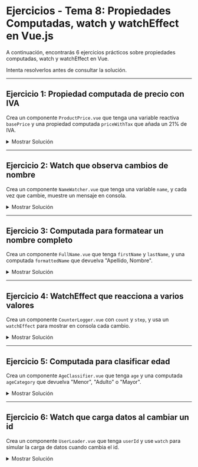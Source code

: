 # **Ejercicios - Tema 8: Propiedades Computadas, watch y watchEffect en Vue.js**

A continuación, encontrarás 6 ejercicios prácticos sobre propiedades computadas, watch y watchEffect en Vue.

Intenta resolverlos antes de consultar la solución.

---

## **Ejercicio 1: Propiedad computada de precio con IVA**

Crea un componente `ProductPrice.vue` que tenga una variable reactiva `basePrice` y una propiedad computada `priceWithTax` que añada un 21% de IVA.

<details><summary>Mostrar Solución</summary>

```vue
<script setup>
import { ref, computed } from "vue";

const basePrice = ref(100);

const priceWithTax = computed(() => basePrice.value * 1.21);
</script>

<template>
  <p>Precio base: {{ basePrice }} €</p>
  <p>Precio con IVA: {{ priceWithTax.toFixed(2) }} €</p>
</template>

<style scoped>
p {
  font-size: 16px;
}
</style>
```

</details>

---

## **Ejercicio 2: Watch que observa cambios de nombre**

Crea un componente `NameWatcher.vue` que tenga una variable `name`, y cada vez que cambie, muestre un mensaje en consola.

<details><summary>Mostrar Solución</summary>

```vue
<script setup>
import { ref, watch } from "vue";

const name = ref("");

watch(name, (newName, oldName) => {
  console.log(`El nombre cambió de "${oldName}" a "${newName}"`);
});
</script>

<template>
  <input v-model="name" placeholder="Introduce tu nombre" />
</template>

<style scoped>
input {
  padding: 8px;
}
</style>
```

</details>

---

## **Ejercicio 3: Computada para formatear un nombre completo**

Crea un componente `FullName.vue` que tenga `firstName` y `lastName`, y una computada `formattedName` que devuelva "Apellido, Nombre".

<details><summary>Mostrar Solución</summary>

```vue
<script setup>
import { ref, computed } from "vue";

const firstName = ref("Ana");
const lastName = ref("García");

const formattedName = computed(() => `${lastName.value}, ${firstName.value}`);
</script>

<template>
  <p>Nombre completo: {{ formattedName }}</p>
</template>

<style scoped>
p {
  font-style: italic;
}
</style>
```

</details>

---

## **Ejercicio 4: WatchEffect que reacciona a varios valores**

Crea un componente `CounterLogger.vue` con `count` y `step`, y usa un `watchEffect` para mostrar en consola cada cambio.

<details><summary>Mostrar Solución</summary>

```vue
<script setup>
import { ref, watchEffect } from "vue";

const count = ref(0);
const step = ref(1);

watchEffect(() => {
  console.log(`Count: ${count.value}, Step: ${step.value}`);
});
</script>

<template>
  <div>
    <button @click="count += step">Incrementar</button>
    <input v-model.number="step" type="number" placeholder="Paso" />
  </div>
</template>

<style scoped>
button,
input {
  margin-right: 8px;
}
</style>
```

</details>

---

## **Ejercicio 5: Computada para clasificar edad**

Crea un componente `AgeClassifier.vue` que tenga `age` y una computada `ageCategory` que devuelva "Menor", "Adulto" o "Mayor".

<details><summary>Mostrar Solución</summary>

```vue
<script setup>
import { ref, computed } from "vue";

const age = ref(25);

const ageCategory = computed(() => {
  if (age.value < 18) return "Menor";
  else if (age.value < 65) return "Adulto";
  return "Mayor";
});
</script>

<template>
  <p>Edad: {{ age }} años</p>
  <p>Categoría: {{ ageCategory }}</p>
</template>

<style scoped>
p {
  margin: 4px 0;
}
</style>
```

</details>

---

## **Ejercicio 6: Watch que carga datos al cambiar un id**

Crea un componente `UserLoader.vue` que tenga `userId` y use `watch` para simular la carga de datos cuando cambia el id.

<details><summary>Mostrar Solución</summary>

```vue
<script setup>
import { ref, watch } from "vue";

const userId = ref(1);
const userData = ref("");

watch(userId, (newId) => {
  userData.value = `Cargando datos del usuario ${newId}...`;
  setTimeout(() => {
    userData.value = `Datos cargados para usuario ${newId}`;
  }, 1000);
});
</script>

<template>
  <div>
    <input v-model.number="userId" type="number" min="1" />
    <p>{{ userData }}</p>
  </div>
</template>

<style scoped>
input {
  margin-bottom: 8px;
}
</style>
```

</details>
